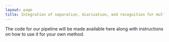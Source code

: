 ```yaml
---
layout: page
title: Integration of separation, diarization, and recognition for multi-speaker meetings 
---
```


The code for our pipeline will be made available here along with instructions on how to use it for your own method.

